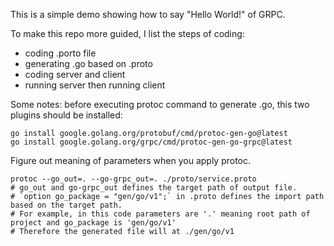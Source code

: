 This is a simple demo showing how to say "Hello World!" of GRPC.

To make this repo more guided, I list the steps of coding:
* coding .porto file
* generating .go based on .proto
* coding server and client
* running server then running client

Some notes:
before executing protoc command to generate .go, this two plugins should be installed:
```shell
go install google.golang.org/protobuf/cmd/protoc-gen-go@latest
go install google.golang.org/grpc/cmd/protoc-gen-go-grpc@latest
```
Figure out meaning of parameters when you apply protoc.
```shell
protoc --go_out=. --go-grpc_out=. ./proto/service.proto
# go_out and go-grpc_out defines the target path of output file.
# `option go_package = "gen/go/v1";` in .proto defines the import path based on the target path.
# For example, in this code parameters are '.' meaning root path of project and go_package is 'gen/go/v1'
# Therefore the generated file will at ./gen/go/v1
```

